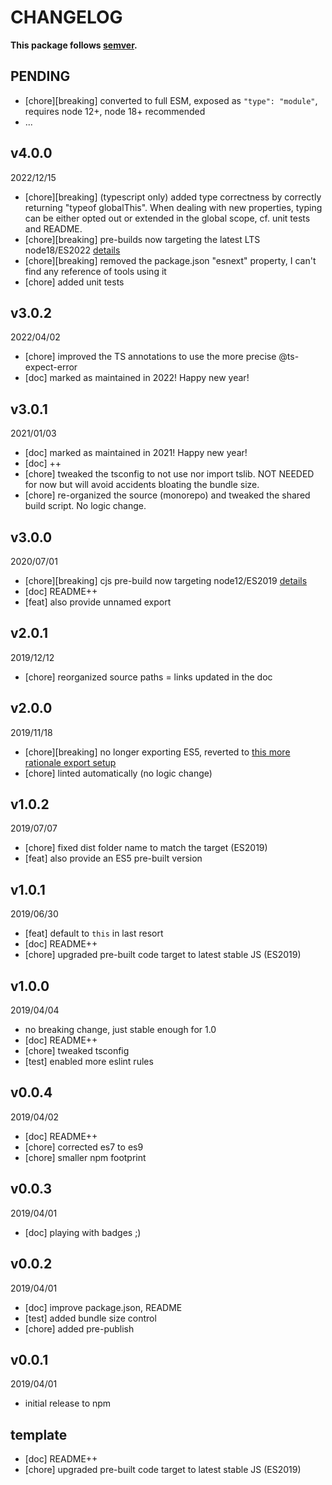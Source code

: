# CHANGELOG
**This package follows [semver](https://semver.org/).**

## PENDING
* [chore][breaking] converted to full ESM, exposed as `"type": "module"`, requires node 12+, node 18+ recommended
* ...

## v4.0.0
2022/12/15
* [chore][breaking] (typescript only) added type correctness by correctly returning "typeof globalThis".
                    When dealing with new properties, typing can be either opted out or extended in the global scope, cf. unit tests and README.
* [chore][breaking] pre-builds now targeting the latest LTS node18/ES2022 [details](../../0-CONTRIBUTING/06-conventions--js--modules.md)
* [chore][breaking] removed the package.json "esnext" property, I can't find any reference of tools using it
* [chore] added unit tests

## v3.0.2
2022/04/02
* [chore] improved the TS annotations to use the more precise @ts-expect-error
* [doc] marked as maintained in 2022! Happy new year!

## v3.0.1
2021/01/03
* [doc] marked as maintained in 2021! Happy new year!
* [doc] ++
* [chore] tweaked the tsconfig to not use nor import tslib. NOT NEEDED for now but will avoid accidents bloating the bundle size.
* [chore] re-organized the source (monorepo) and tweaked the shared build script. No logic change.

## v3.0.0
2020/07/01
* [chore][breaking] cjs pre-build now targeting node12/ES2019 [details](../../CONTRIBUTING/module-exports.md)
* [doc] README++
* [feat] also provide unnamed export

## v2.0.1
2019/12/12
* [chore] reorganized source paths = links updated in the doc

## v2.0.0
2019/11/18
* [chore][breaking] no longer exporting ES5, reverted to [this more rationale export setup](../../CONTRIBUTING/module-exports.md)
* [chore] linted automatically (no logic change)

## v1.0.2
2019/07/07
* [chore] fixed dist folder name to match the target (ES2019)
* [feat] also provide an ES5 pre-built version

## v1.0.1
2019/06/30
* [feat] default to `this` in last resort
* [doc] README++
* [chore] upgraded pre-built code target to latest stable JS (ES2019)

## v1.0.0
2019/04/04
* no breaking change, just stable enough for 1.0
* [doc] README++
* [chore] tweaked tsconfig
* [test] enabled more eslint rules

## v0.0.4
2019/04/02
* [doc] README++
* [chore] corrected es7 to es9
* [chore] smaller npm footprint

## v0.0.3
2019/04/01
* [doc] playing with badges ;)

## v0.0.2
2019/04/01
* [doc] improve package.json, README
* [test] added bundle size control
* [chore] added pre-publish

## v0.0.1
2019/04/01
* initial release to npm

## template
* [doc] README++
* [chore] upgraded pre-built code target to latest stable JS (ES2019)

